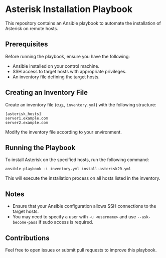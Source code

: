 # Asterisk Installation Playbook

This repository contains an Ansible playbook to automate the installation of Asterisk on remote hosts.

## Prerequisites

Before running the playbook, ensure you have the following:

- Ansible installed on your control machine.
- SSH access to target hosts with appropriate privileges.
- An inventory file defining the target hosts.

## Creating an Inventory File

Create an inventory file (e.g., `inventory.yml`) with the following structure:

```
[asterisk_hosts]
server1.example.com
server2.example.com
```

Modify the inventory file according to your environment.

## Running the Playbook

To install Asterisk on the specified hosts, run the following command:

```
ansible-playbook -i inventory.yml install-asterisk20.yml
```

This will execute the installation process on all hosts listed in the inventory.

## Notes

- Ensure that your Ansible configuration allows SSH connections to the target hosts.
- You may need to specify a user with `-u <username>` and use `--ask-become-pass` if sudo access is required.


## Contributions

Feel free to open issues or submit pull requests to improve this playbook.

